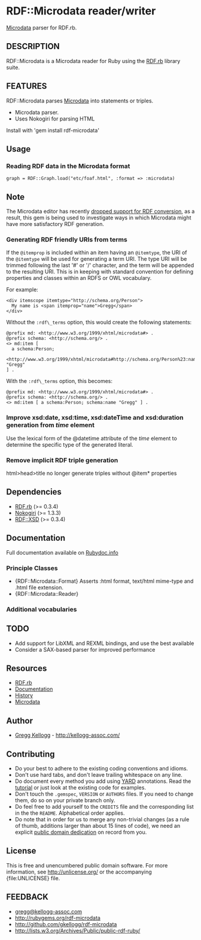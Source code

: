 # RDF::Microdata reader/writer

[Microdata][] parser for RDF.rb.

## DESCRIPTION
RDF::Microdata is a Microdata reader for Ruby using the [RDF.rb][RDF.rb] library suite.

## FEATURES
RDF::Microdata parses [Microdata][] into statements or triples.

* Microdata parser.
* Uses Nokogiri for parsing HTML

Install with 'gem install rdf-microdata'

## Usage

### Reading RDF data in the Microdata format

    graph = RDF::Graph.load("etc/foaf.html", :format => :microdata)

## Note
The Microdata editor has recently [dropped support for RDF
conversion](http://html5.org/tools/web-apps-tracker?from=6426&to=6427), as a result, this gem is being used to
investigate ways in which Microdata might have more satisfactory RDF generation.

### Generating RDF friendly URIs from terms
If the `@itemprop` is included within an item having an `@itemtype`,
the URI of the `@itemtype` will be used for generating a term URI. The type URI will be trimmed following
the last '#' or '/' character, and the term will be appended to the resulting URI. This is in keeping
with standard convention for defining properties and classes within an RDFS or OWL vocabulary.

For example:

    <div itemscope itemtype="http://schema.org/Person">
      My name is <span itemprop="name">Gregg</span>
    </div>

Without the `:rdf\_terms` option, this would create the following statements:

    @prefix md: <http://www.w3.org/1999/xhtml/microdata#> .
    @prefix schema: <http://schema.org/> .
    <> md:item [
      a schema:Person;
      <http://www.w3.org/1999/xhtml/microdata#http://schema.org/Person%23:name> "Gregg"
    ] .

With the `:rdf\_terms` option, this becomes:

    @prefix md: <http://www.w3.org/1999/xhtml/microdata#> .
    @prefix schema: <http://schema.org/> .
    <> md:item [ a schema:Person; schema:name "Gregg" ] .

### Improve xsd:date, xsd:time, xsd:dateTime and xsd:duration generation from _time_ element

Use the lexical form of the @datetime attribute of the _time_ element to determine the specific type
of the generated literal.

### Remove implicit RDF triple generation

html>head>title no longer generate triples without @item* properties

## Dependencies
* [RDF.rb](http://rubygems.org/gems/rdf) (>= 0.3.4)
* [Nokogiri](http://rubygems.org/gems/nokogiri) (>= 1.3.3)
* [RDF::XSD](http://rubygems.org/gems/rdf-xsd) (>= 0.3.4)

## Documentation
Full documentation available on [Rubydoc.info][Microdata doc]

### Principle Classes
* {RDF::Microdata::Format}
  Asserts :html format, text/html mime-type and .html file extension.
* {RDF::Microdata::Reader}

### Additional vocabularies

## TODO
* Add support for LibXML and REXML bindings, and use the best available
* Consider a SAX-based parser for improved performance

## Resources
* [RDF.rb][RDF.rb]
* [Documentation](http://rdf.rubyforge.org/microdata)
* [History](file:file.History.html)
* [Microdata][]

## Author
* [Gregg Kellogg](http://github.com/gkellogg) - <http://kellogg-assoc.com/>

## Contributing

* Do your best to adhere to the existing coding conventions and idioms.
* Don't use hard tabs, and don't leave trailing whitespace on any line.
* Do document every method you add using [YARD][] annotations. Read the
  [tutorial][YARD-GS] or just look at the existing code for examples.
* Don't touch the `.gemspec`, `VERSION` or `AUTHORS` files. If you need to
  change them, do so on your private branch only.
* Do feel free to add yourself to the `CREDITS` file and the corresponding
  list in the the `README`. Alphabetical order applies.
* Do note that in order for us to merge any non-trivial changes (as a rule
  of thumb, additions larger than about 15 lines of code), we need an
  explicit [public domain dedication][PDD] on record from you.

## License

This is free and unencumbered public domain software. For more information,
see <http://unlicense.org/> or the accompanying {file:UNLICENSE} file.

## FEEDBACK

* gregg@kellogg-assoc.com
* <http://rubygems.org/rdf-microdata>
* <http://github.com/gkellogg/rdf-microdata>
* <http://lists.w3.org/Archives/Public/public-rdf-ruby/>

[RDF.rb]:           http://rdf.rubyforge.org/
[YARD]:             http://yardoc.org/
[YARD-GS]:          http://rubydoc.info/docs/yard/file/docs/GettingStarted.md
[PDD]:              http://lists.w3.org/Archives/Public/public-rdf-ruby/2010May/0013.html
[Microdata]:        http://www.w3.org/TR/2011/WD-microdata-20110525/     "HTML Microdata"
[Microdata doc]:    http://rubydoc.info/github/gkellogg/rdf-microdata/frames
